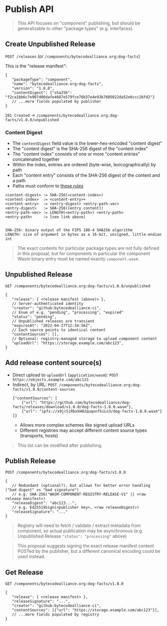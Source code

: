 # Publish API

> This API focuses on "component" publishing, but should be generalizable to other "package types" (e.g. interfaces).

## Create Unpublished Release
`POST /releases` (or `/components/bytecodealliance.org:dog-facts`)

This is the "release manifest":
```jsonc
{
   "packageType": "component",
   "name": "bytecodealliance.org:dog-facts",
   "version": "1.0.0",
   "contentDigest": {"sha256": "f2ca1bb6c7e907d06dafe4687e579fce76b37e4e93b7605022da52e6ccc26fd2"}
   // ...more fields populated by publisher
}
```
`201 Created` -> `/components/bytecodealliance.org:dog-facts/v1.0.0/unpublished`

### Content Digest

* The `contentDigest` field value is the lower-hex-encoded "content digest"
* The "content digest" is the SHA-256 digest of the "content index"
* The "content index" consists of one or more "content entries" concatenated together
 * Within the index, entries are ordered (byte-wise, lexicographically) by path
* Each "content entry" consists of the SHA-256 digest of the content and a path
 * Paths must conform to [these rules](https://fuchsia.dev/fuchsia-src/development/source_code/archive_format#path_data)

```
<content-digest> := SHA-256(<content-index>)
<content-index>  := <content-entry>+
<content-entry>  := <entry-digest> <entry-path-vec>
<entry-digest>   := SHA-256([entry content])
<entry-path-vec> := LENGTH(<entry-path>) <entry-path>
<entry-path>     := [see link above]


SHA-256: binary output of the FIPS 180-4 SHA256 algorithm
LENGTH: size of argument in bytes as a 16-bit, unsigned, little-endian int
```
> The exact contents for particular package types are not fully defined in this proposal, but for components in particular the component Wasm binary entry must be named exactly `component.wasm`.

## Unpublished Release 
`GET /components/bytecodealliance.org:dog-facts/v1.0.0/unpublished`
```jsonc
{
   "release": { <release manifest (above)> },
   // Server-authenticated identity
   "creator": "github:bytecodealliance-ci",
   // Enum of e.g. "pending", "processing", "expired"
   "status": "pending",
   // Unpublished releases are transient
   "expiresAt": "2022-04-27T12:34:56Z",
   // Each source points to identical content
   "contentSources": [],
   // Optional: registry-managed storage to upload component content
   "uploadUrl": "https://storage.example.com/abc123",
}
```

## Add release content source(s)

* Direct upload to `uploadUrl` (`application/wasm`):
   `POST https://objects.example.com/abc123`
* Indirect, by URL:
   `POST /components/bytecodealliance.org:dog-facts/v1.0.0/content-sources`
   ```jsonc
   {"contentSources": [
       {"url": "https://github.com/bytecodealliance/dog-facts/releases/download/v1.0.0/dog-facts-1.0.0.wasm"},
       {"url": "ipfs://x9jrSiRbxkH82quqonfkiLn3/dog-facts-1.0.0.wasm"}
   ]}
   ```
   * Allows more complex schemes like signed upload URLs
   * Different registries may accept different content source types (transports, hosts)

> This list can be modified after publishing.

## Publish Release
`POST /components/bytecodealliance.org:dog-facts/v1.0.0`
```jsonc
{
   // Redundant (optional?), but allows for better error handling ("bad digest" vs "bad signature")
   // e.g. SHA-256("WASM-COMPONENT-REGISTRY-RELEASE-V1" || <raw release manifest>)
   "releaseDigest": "abc123...",
   // e.g. Ed25519Sign(<publisher key>, <raw releaseDigest>)
   "releaseSignature": "..."
}
```

> Registry will need to fetch / validate / extract metadata from component, so actual publication may be asynchronous (e.g. Unpublished Release `"status": "processing"` above)

> This proposal suggests signing the exact release manifest content POSTed by the publisher, but a different canonical encoding could be used instead.

## Get Release
`GET /components/bytecodealliance.org:dog-facts/v1.0.0`
```jsonc
{
   "release": { <release manifest> },
   "releaseSignature": "...",
   "creator": "github:bytecodealliance-ci",
   "contentSources": [{"url": "https://storage.example.com/abc123"}],
   // ...more fields populated by registry
}
```

